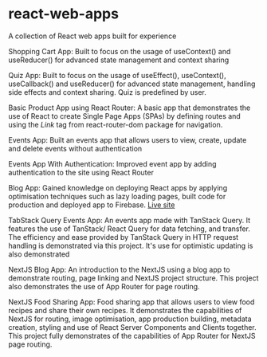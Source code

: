 # react-web-apps
A collection of React web apps built for experience

Shopping Cart App: Built to focus on the usage of useContext() and useReducer() for advanced state management and context sharing

Quiz App: Built to focus on the usage of useEffect(), useContext(), useCallback() and useReducer() for advanced state management, handling side effects and context sharing. Quiz is predefined by user.

Basic Product App using React Router: A basic app that demonstrates the use of React to create Single Page Apps (SPAs) by defining routes and using the _Link_ tag from react-router-dom package for navigation.

Events App: Built an events app that allows users to view, create, update and delete events without authentication

Events App With Authentication: Improved event app by adding authentication to the site using React Router

Blog App: Gained knowledge on deploying React apps by applying optimisation techniques such as lazy loading pages, built code for production and deployed app to Firebase. [Live site](https://react-deployment-cc7a3.web.app/)

TabStack Query Events App: An events app made with TanStack Query. It features the use of TanStack/ React Query for data fetching, and transfer. The efficiency and ease provided by TanStack Query in HTTP request handling is demonstrated via this project. It's use for optimistic updating is also demonstrated

NextJS Blog App: An introduction to the NextJS using a blog app to demonstrate routing, page linking and NextJS project structure. This project also demonstrates the use of App Router for page routing.

NextJS Food Sharing App: Food sharing app that allows users to view food recipes and share their own recipes. It demonstrates the capabilities of NextJS for routing, image optimisation, app production building, metadata creation, styling and use of React Server Components and Clients together. This project fully demonstrates of the capabilities of App Router for NextJS page routing.